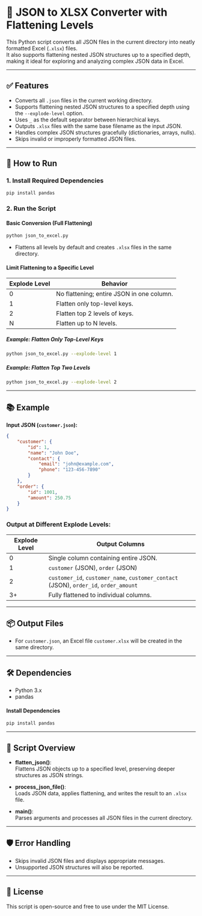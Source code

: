 
# 📄 JSON to XLSX Converter with Flattening Levels

This Python script converts all JSON files in the current directory into neatly formatted Excel (`.xlsx`) files.  
It also supports flattening nested JSON structures up to a specified depth, making it ideal for exploring and analyzing complex JSON data in Excel.

---

## ✅ Features

- Converts all `.json` files in the current working directory.
- Supports flattening nested JSON structures to a specified depth using the `--explode-level` option.
- Uses `_` as the default separator between hierarchical keys.
- Outputs `.xlsx` files with the same base filename as the input JSON.
- Handles complex JSON structures gracefully (dictionaries, arrays, nulls).
- Skips invalid or improperly formatted JSON files.

---

## 🚀 How to Run

### 1. Install Required Dependencies

```bash
pip install pandas
```

### 2. Run the Script

#### **Basic Conversion (Full Flattening)**

```bash
python json_to_excel.py
```

- Flattens all levels by default and creates `.xlsx` files in the same directory.

#### **Limit Flattening to a Specific Level**

| Explode Level | Behavior                               |
|----------------|----------------------------------------|
| 0              | No flattening; entire JSON in one column. |
| 1              | Flatten only top-level keys.           |
| 2              | Flatten top 2 levels of keys.          |
| N              | Flatten up to N levels.                |

##### Example: Flatten Only Top-Level Keys

```bash
python json_to_excel.py --explode-level 1
```

##### Example: Flatten Top Two Levels

```bash
python json_to_excel.py --explode-level 2
```

---

## 📚 Example

**Input JSON (`customer.json`):**

```json
{
    "customer": {
        "id": 1,
        "name": "John Doe",
        "contact": {
            "email": "john@example.com",
            "phone": "123-456-7890"
        }
    },
    "order": {
        "id": 1001,
        "amount": 250.75
    }
}
```

### Output at Different Explode Levels:

| Explode Level | Output Columns                                             |
|----------------|-----------------------------------------------------------|
| 0              | Single column containing entire JSON.                     |
| 1              | `customer` (JSON), `order` (JSON)                         |
| 2              | `customer_id`, `customer_name`, `customer_contact` (JSON), `order_id`, `order_amount` |
| 3+             | Fully flattened to individual columns.                    |

---

## 📦 Output Files

- For `customer.json`, an Excel file `customer.xlsx` will be created in the same directory.

---

## 🛠️ Dependencies

- Python 3.x
- pandas

#### Install Dependencies

```bash
pip install pandas
```

---

## 📖 Script Overview

- **flatten_json()**:  
  Flattens JSON objects up to a specified level, preserving deeper structures as JSON strings.

- **process_json_file()**:  
  Loads JSON data, applies flattening, and writes the result to an `.xlsx` file.

- **main()**:  
  Parses arguments and processes all JSON files in the current directory.

---

## 🛡️ Error Handling

- Skips invalid JSON files and displays appropriate messages.
- Unsupported JSON structures will also be reported.

---

## 📢 License

This script is open-source and free to use under the MIT License.
